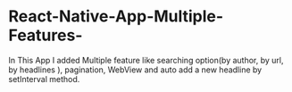 # React-Native-App-Multiple-Features-
In This App I added Multiple feature like searching option(by author, by url, by headlines ), pagination, WebView and auto add a new headline by setInterval method.
